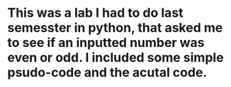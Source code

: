# This was a lab I had to do last semesster in python, that asked me to see if an inputted number was even or odd. I included some simple psudo-code and the acutal code.
